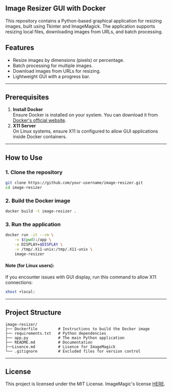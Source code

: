 ## **Image Resizer GUI with Docker**

This repository contains a Python-based graphical application for resizing images, built using Tkinter and ImageMagick. The application supports resizing local files, downloading images from URLs, and batch processing.

## **Features**

-   Resize images by dimensions (pixels) or percentage.
-   Batch processing for multiple images.
-   Download images from URLs for resizing.
-   Lightweight GUI with a progress bar.

___

## **Prerequisites**

1.  **Install Docker**  
    Ensure Docker is installed on your system. You can download it from [Docker's official website](https://www.docker.com/).
2.  **X11 Server**  
    On Linux systems, ensure X11 is configured to allow GUI applications inside Docker containers.

___

## **How to Use**

### 1\. **Clone the repository**

```bash
git clone https://github.com/your-username/image-resizer.git
cd image-resizer
```

### 2\. **Build the Docker image**

```bash
docker build -t image-resizer .
```

### 3\. **Run the application**

```bash
docker run -it --rm \
    -v $(pwd):/app \
    -e DISPLAY=$DISPLAY \
    -v /tmp/.X11-unix:/tmp/.X11-unix \
    image-resizer
```

#### **Note (for Linux users):**

If you encounter issues with GUI display, run this command to allow X11 connections:
```bash
xhost +local:
```

___

## **Project Structure**

```
image-resizer/
├── Dockerfile         # Instructions to build the Docker image
├── requirements.txt   # Python dependencies
├── app.py             # The main Python application
├── README.md          # Documentation
├──Lisence.md          # Lisence for ImageMagick
└── .gitignore         # Excluded files for version control
```

___

## **License**

This project is licensed under the MIT License.
ImageMagic's license [HERE](https://github.com/tiritibambix/ImageMagickSimpleGUI/blob/main/Lisence.md).
